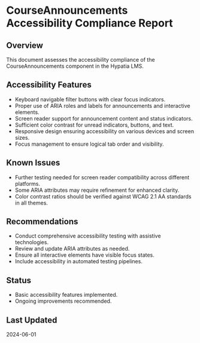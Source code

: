 # CourseAnnouncements Accessibility Compliance Report

## Overview

This document assesses the accessibility compliance of the CourseAnnouncements component in the Hypatia LMS.

## Accessibility Features

- Keyboard navigable filter buttons with clear focus indicators.
- Proper use of ARIA roles and labels for announcements and interactive elements.
- Screen reader support for announcement content and status indicators.
- Sufficient color contrast for unread indicators, buttons, and text.
- Responsive design ensuring accessibility on various devices and screen sizes.
- Focus management to ensure logical tab order and visibility.

## Known Issues

- Further testing needed for screen reader compatibility across different platforms.
- Some ARIA attributes may require refinement for enhanced clarity.
- Color contrast ratios should be verified against WCAG 2.1 AA standards in all themes.

## Recommendations

- Conduct comprehensive accessibility testing with assistive technologies.
- Review and update ARIA attributes as needed.
- Ensure all interactive elements have visible focus states.
- Include accessibility in automated testing pipelines.

## Status

- Basic accessibility features implemented.
- Ongoing improvements recommended.

## Last Updated

2024-06-01
